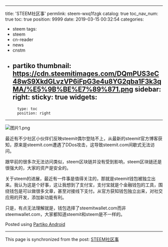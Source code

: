 
---
title: 'STEEM社区事'
permlink: steem-wxq1fzgk
catalog: true
toc_nav_num: true
toc: true
position: 9999
date: 2019-03-15 00:32:54
categories:
- steem
tags:
- steem
- cn-reader
- news
- cnstm
- partiko
thumbnail: https://cdn.steemitimages.com/DQmPUS3eC48wS9XkdGLvzVP6iFpG3e4u8YG2qba1F3k3qMA/%E5%9B%BE%E7%89%871.png
sidebar:
    right:
        sticky: true
widgets:
    -
        type: toc
        position: right
---


![图片1.png](https://cdn.steemitimages.com/DQmPUS3eC48wS9XkdGLvzVP6iFpG3e4u8YG2qba1F3k3qMA/%E5%9B%BE%E7%89%871.png)

最近有不少社区小伙伴们反映steemit偶尔登陆不上，从最新的steemit官方博客获知，原来是steemit.com遭遇了DDos攻击，这导致steemit.com间歇式无法访问。

跟早前的很多次无法访问类似，steem区块链并没有受到影响，steem区块链还是很强大的，大家的资产是安全的。

关于steem的进展，最近有一件事是值得关注的，那就是steemit钱包被独立出来。我认为这是个好事，这让我想到了支付宝，支付宝就是个金融钱包的工具，围绕钱包是可以做很多文章，甚至对接线下支付。从官方获知钱包独立出来，对社交应用的开发，添加新功能有利。

只是，有点无法理解就是，钱包选择了steemitwallet.com而非steemwallet.com，大家都知道steemit和steem是不一样的。

Posted using [Partiko Android](https://partiko.app/referral/yellowbird)

- - -

This page is synchronized from the post: [STEEM社区事](https://steemit.com/@yellowbird/steem-wxq1fzgk)
